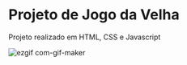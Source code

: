 <h1>Projeto de Jogo da Velha</h1>

<p>Projeto realizado em HTML, CSS e Javascript</p>

![ezgif com-gif-maker](https://user-images.githubusercontent.com/95317866/157240098-92ad5e11-167c-400d-a3ad-673717cf19f2.gif)
